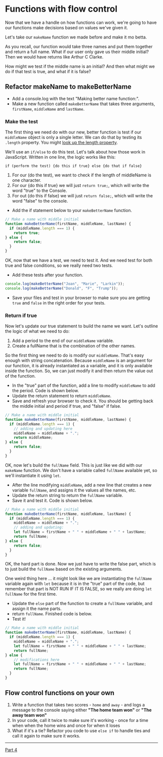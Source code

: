# Functions with flow control

Now that we have a handle on how functions can work, we're going to have our functions make decisions based on values we've given it.

Let's take our `makeName` function we made before and make it mo betta.

As you recall, our function would take three names and put them together and return a full name. What if our user only gave us their middle initial? Then we would have returns like Arthur C Clarke.

How might we test if the middle name is an initial? And then what might we do if that test is true, and what if it is false?

## Refactor makeName to makeBetterName

- Add a console.log with the text "Making better name function:".
- Make a new function called `makeBetterName` that takes three arguments, `firstName`, `middleName` and `lastName`.

### Make the test

The first thing we need do with our new, better function is test if our `middleName` object is only a single letter. We can do that by testing its `.length` property. You might [look up the length property](https://www.google.com/search?q=javascript+length+property&oq=javascript+length+prop).

We'll use an `if/else` to do this test. Let's talk about how those work in JavaScript. Written in one line, the logic works like this:

`if (perform the test) {do this if true} else {do that if false}`

1. For our (do the test), we want to check if the length of middleName is one character.
2. For our {do this if true} we will just `return true;`, which will write the word "true" to the Console.
3. For out {do this if false} we will just `return false;`, which will write the word "false" to the console.

- Add the if statement below to your `makeBetterName` function.

```js
// Make a name with middle initial
function makeBetterName(firstName, middleName, lastName) {
  if (middleName.length === 1) {
    return true;
} else {
    return false;
  }
}
```

OK, now that we have a test, we need to test it. And we need test for both true and false conditions, so we really need two tests.

- Add these tests after your function.

```js
console.log(makeBetterName("Joan", "Marie", "Larkin"));
console.log(makeBetterName("Donald", "F", "Trump"));
```

- Save your files and test in your browser to make sure you are getting `true` and `false` in the right order for your tests.

### Return if true

Now let's update our true statement to build the name we want. Let's outline the logic of what we need to do:

1. Add a period to the end of our `middleName` variable.
2. Create a fullName that is the combination of the other names.

So the first thing we need to do is modify our `middleName`. That's easy enough with string concatenation. Because `middleName` is an argument for our function, it is already instantiated as a variable, and it is only available inside the function. So, we can just modify it and then return the value out of the function.

- In the "true" part of the function, add a line to modify `middleName` to add the period. Code is shown below.
- Update the return statement to return `middleName`.
- Save and refresh your browser to check it. You should be getting back the middle initial and period if true, and "false" if false.

```js
// Make a name with middle initial
function makeBetterName(firstName, middleName, lastName) {
  if (middleName.length === 1) {
    // adding and updating here
    middleName = middleName + ".";
    return middleName;
} else {
    return false;
  }
}
```

OK, now let's build the `fullName` field. This is just like we did with our `makeName` function. We don't have a variable called `fullName` available yet, so we'll instantiate it using `let`.

- After the line modifying `middleName`, add a new line that creates a new variable `fullName`, and assigns it the values all the names, etc.
- Update the return string to return the `fullName` variable.
- Save it and test it. Code is shown below.

```js
// Make a name with middle initial
function makeBetterName(firstName, middleName, lastName) {
  if (middleName.length === 1) {
    middleName = middleName + ".";
    // adding and updating:
    let fullName = firstName + " " + middleName + " " + lastName;
    return fullName;
} else {
    return false;
  }
}
```

OK, the hard part is done. Now we just have to write the false part, which is to just build the `fullName` based on the existing arguments.

One weird thing here ... it might look like we are instantiating the `fullName` variable again with `let` because it is in the "true" part of the code, but remember that part is NOT RUN IF IT IS FALSE, so we really are doing `let fullName` for the first time.

- Update the `else` part of the function to create a `fullName` variable, and assign it the name parts.
- return `fullName`. Finished code is below.
- Test it!

```js
// Make a name with middle initial
function makeBetterName(firstName, middleName, lastName) {
  if (middleName.length === 1) {
    middleName = middleName + ".";
    let fullName = firstName + " " + middleName + " " + lastName;
    return fullName;
} else {
    // modifications here
    let fullName = firstName + " " + middleName + " " + lastName;
    return fullName;
  }
}
```

## Flow control functions on your own

1. Write a function that takes two scores - `home` and `away` - and logs a message to the console saying either **"The home team won"** or **"The away team won"**
2. In your code, call it twice to make sure it's working - once for a time when when the home wins and once for when it loses
3. What if it's a tie? Refactor you code to use `else if` to handle ties and call it again to make sure it works.

---

[Part 4](js-class-04.md)
